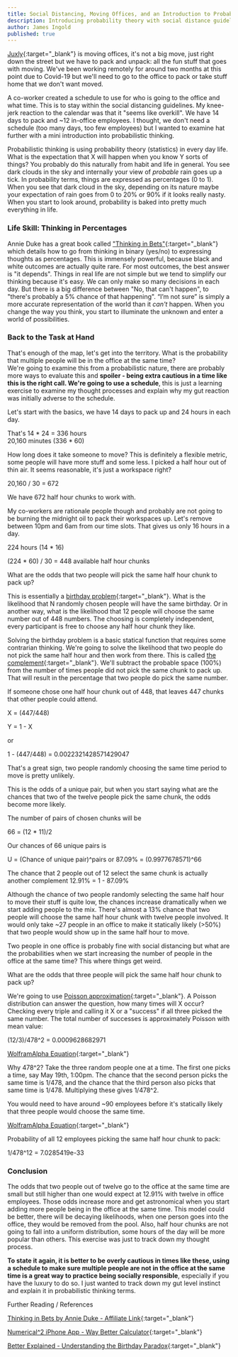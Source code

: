 ```yaml
---
title: Social Distancing, Moving Offices, and an Introduction to Probabilistic Thinking
description: Introducing probability theory with social distance guidelinies when moving offices
author: James Ingold
published: true
---
```


[Juxly](https://juxly.com){:target="\_blank"} is moving offices, it's not a big move, just right down the street but we have to pack and unpack: all the fun stuff that goes with moving. We've been working remotely for around two months at this point due to Covid-19 but we'll need to go to the office to pack or take stuff home that we don't want moved.

A co-worker created a schedule to use for who is going to the office and what time. This is to stay within the social distancing guidelines. My knee-jerk reaction to the calendar was that it "seems like overkill". We have 14 days to pack and ~12 in-office employees. I thought, we don't need a schedule (too many days, too few employees) but I wanted to examine hat further with a mini introduction into probabilistic thinking.

Probabilistic thinking is using probability theory (statistics) in every day life. What is the expectation that X will happen when you know Y sorts of things? You probably do this naturally from habit and life in general. You see dark clouds in the sky and internally your view of _probable_ rain goes up a tick.
In probability terms, things are expressed as percentages (0 to 1). When you see that dark cloud in the sky, depending on its nature maybe your expectation of rain goes from 0 to 20% or 90% if it looks really nasty.  
When you start to look around, probability is baked into pretty much everything in life.

### Life Skill: Thinking in Percentages

Annie Duke has a great book called ["Thinking in Bets"](https://amzn.to/2yWSgKI){:target="\_blank"} which details how to go from thinking in binary (yes/no) to expressing thoughts as percentages. This is immensely powerful, because black and white outcomes are actually quite rare. For most outcomes, the best answer is "it depends". Things in real life are not simple but we tend to simplify our thinking because it's easy. We can only make so many decisions in each day. But there is a big difference between "No, that can't happen", to "there's probably a 5% chance of that happening". “I’m not sure” is simply a more accurate representation of the world than it _can't_ happen. When you change the way you think, you start to illuminate the unknown and enter a world of possibilities.

### Back to the Task at Hand

That's enough of the map, let's get into the territory. What is the probability that multiple people will be in the office at the same time?  
We're going to examine this from a probabilistic nature, there are probably more ways to evaluate this and **spoiler - being extra cautious in a time like this is the right call. We're going to use a schedule**, this is just a learning exercise to examine my thought processes and explain why my gut reaction was initially adverse to the schedule.

Let's start with the basics, we have 14 days to pack up and 24 hours in each day.

That's 14 \* 24 = 336 hours  
20,160 minutes (336 \* 60)

How long does it take someone to move? This is definitely a flexible metric, some people will have more stuff and some less. I picked a half hour out of thin air. It seems reasonable, it's just a workspace right?

20,160 / 30 = 672

We have 672 half hour chunks to work with.

My co-workers are rationale people though and probably are not going to be burning the midnight oil to pack their workspaces up. Let's remove between 10pm and 6am from our time slots. That gives us only 16 hours in a day.

224 hours (14 \* 16)

(224 \* 60) / 30 = 448 available half hour chunks

What are the odds that two people will pick the same half hour chunk to pack up?

This is essentially a [birthday problem](https://en.wikipedia.org/wiki/Birthday_problem){:target="\_blank"}. What is the likelihood that N randomly chosen people will have the same birthday. Or in another way, what is the likelihood that 12 people will choose the same number out of 448 numbers. The choosing is completely independent, every participant is free to choose any half hour chunk they like.

Solving the birthday problem is a basic statical function that requires some contrarian thinking. We're going to solve the likelihood that two people do not pick the same half hour and then work from there. This is called [the complement](https://en.wikipedia.org/wiki/Complementary_event){:target="\_blank"}. We'll subtract the probable space (100%) from the number of times people did not pick the same chunk to pack up. That will result in the percentage that two people do pick the same number.

If someone chose one half hour chunk out of 448, that leaves 447 chunks that other people could attend.

X = (447/448)

Y = 1 - X

or

1 - (447/448) = 0.0022321428571429047

That's a great sign, two people randomly choosing the same time period to move is pretty unlikely.

This is the odds of a unique pair, but when you start saying what are the chances that two of the twelve people pick the same chunk, the odds become more likely.

The number of pairs of chosen chunks will be

66 = (12 \* 11)/2

Our chances of 66 unique pairs is

U = (Chance of unique pair)^pairs
or
87.09% = (0.9977678571)^66

The chance that 2 people out of 12 select the same chunk is actually another complement
12.91% = 1 - 87.09%

Although the chance of two people randomly selecting the same half hour to move their stuff is quite low, the chances increase dramatically when we start adding people to the mix. There's almost a 13% chance that two people will choose the same half hour chunk with twelve people involved.
It would only take ~27 people in an office to make it statically likely (>50%) that two people would show up in the same half hour to move.

Two people in one office is probably fine with social distancing but what are the probabilities when we start increasing the number of people in the office at the same time? This where things get weird.

What are the odds that three people will pick the same half hour chunk to pack up?

We're going to use [Poisson approximation](https://en.wikipedia.org/wiki/Poisson_distribution){:target="\_blank"}. A Poisson distribution can answer the question, how many times will X occur? Checking every triple and calling it X or a "success" if all three picked the same number. The total number of successes is approximately Poisson with mean value:

(12/3)/478^2 = 0.0009628682971

[WolframAlpha Equation](https://www.wolframalpha.com/input/?i=choose%2812%2C3%29%2F478%5E2%5D){:target="\_blank"}

Why 478^2? Take the three random people one at a time. The first one picks a time, say May 19th, 1:00pm. The chance that the second person picks the same time is 1/478, and the chance that the third person also picks that same time is 1/478. Multiplying these gives 1/478^2.

You would need to have around ~90 employees before it's statically likely that three people would choose the same time.

[WolframAlpha Equation](https://www.wolframalpha.com/input/?i=choose%2890%2C3%29%2F478%5E2%5D){:target="\_blank"}

Probability of all 12 employees picking the same half hour chunk to pack:

1/478^12 = 7.0285419e-33

### Conclusion

The odds that two people out of twelve go to the office at the same time are small but still higher than one would expect at 12.91% with twelve in office employees. Those odds increase more and get astronomical when you start adding more people being in the office at the same time. This model could be better, there will be decaying likelihoods, when one person goes into the office, they would be removed from the pool. Also, half hour chunks are not going to fall into a uniform distribution, some hours of the day will be more popular than others. This exercise was just to track down my thought process.

**To state it again, it is better to be overly cautious in times like these, using a schedule to make sure multiple people are not in the office at the same time is a great way to practice being socially responsible**, especially if you have the luxury to do so. I just wanted to track down my gut level instinct and explain it in probabilistic thinking terms.

Further Reading / References

[Thinking in Bets by Annie Duke - Affiliate Link](https://amzn.to/2yWSgKI){:target="\_blank"}

[Numerical^2 iPhone App - Way Better Calculator](https://apps.apple.com/us/app/numerical/id804548449){:target="\_blank"}

[Better Explained - Understanding the Birthday Paradox](https://betterexplained.com/articles/understanding-the-birthday-paradox/){:target="\_blank"}
